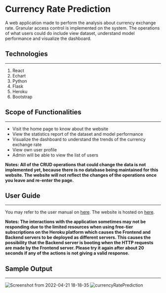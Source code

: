 # Currency Rate Prediction
A web application made to perform the analysis about currency exchange rate. Granular access control is implemented on the system. The operations of what users could do include view dataset, understand model performance and visualize the dashboard.

## Technologies
---
1) React
2) Echart
3) Python
4) Flask
5) Heroku
6) Bootstrap

## Scope of Functionalities
---
- Visit the home page to know about the website
- View the statistics report of the dataset and model performance
- Visualize the dashboard to understand the trends of the currency exchange rate
- View own user profile
- Admin will be able to view the list of users

**Notes: All of the CRUD operations that could change the data is not implemented yet, because there is no database being maintained for this website. The website will not reflect the changes of the operations once you leave and re-enter the page.**

## User Guide
---
You may refer to the user manual on <a class="font-weight-bolder" href="https://github.com/onghengkiat/CurrencyRatePrediction/blob/main/Documentation/User%20Manual.pdf"> here</a>.
The website is hosted on <a class="font-weight-bolder" href="https://currency-exchange-rate-fe.herokuapp.com/"> here</a>.

**Notes: The interactions with the application sometimes may not be responding due to the limited resources when using free-tier subscriptions on the Heroku platform which causes the Frontend and Backend servers to be deployed as different servers. This causes the possibility that the Backend server is booting when the HTTP requests are made by the Frontend server. Please try it again after about 20 seconds if any of the actions is not giving a valid response.**


## Sample Output
---
![Screenshot from 2022-04-21 18-18-35](https://user-images.githubusercontent.com/55527104/164434570-d817e321-fcae-4307-a86b-e27123a6ecc9.png)
![currencyRatePrediction](https://user-images.githubusercontent.com/55527104/164434420-8c73c9f7-b7df-44d2-9261-ab45726324b3.png)

